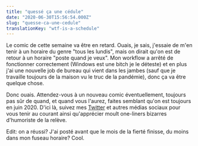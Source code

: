```yaml
---
title: "quessé ça une cédule"
date: "2020-06-30T15:56:54.000Z"
slug: "quesse-ca-une-cedule"
translationKey: "wtf-is-a-schedule"
---
```


Le comic de cette semaine va être en retard. Ouais, je sais, j'essaie de m'en tenir à un horaire du genre "tous les lundis", mais on dirait qu'on est de retour à un horaire "poste quand je veux". Mon workflow a arrêté de fonctionner correctement (Windows est une bitch je le déteste) et en plus j'ai une nouvelle job de bureau qui vient dans les jambes (sauf que je travaille toujours de la maison vu le truc de la pandémie), donc ça va être quelque chose.

Donc ouais. Attendez-vous à un nouveau comic éventuellement, toujours pas sûr de quand, et quand vous l'aurez, faites semblant qu'on est toujours en juin 2020. D'ici là, suivez mes [Twitter](https://twitter.com/juju2143) et autres médias sociaux pour vous tenir au courant ainsi qu'apprécier moult one-liners bizarres d'humoriste de la relève.

Edit: on a réussi? J'ai posté avant que le mois de la fierté finisse, du moins dans mon fuseau horaire? Cool.
